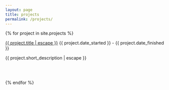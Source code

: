 ```yaml
---
layout: page
title: projects
permalink: /projects/
---
```

{% for project in site.projects %}
<div class="project-summary">
	<p class="project-header">
		<a href="{{ project.github_url }}">{{ project.title | escape }}</a>
		<span class="project-meta">{{ project.date_started }} - {{ project.date_finished }}</span>
	</p>
	<p>{{ project.short_description | escape }}</p>
	<br><br>
</div>

{% endfor %}